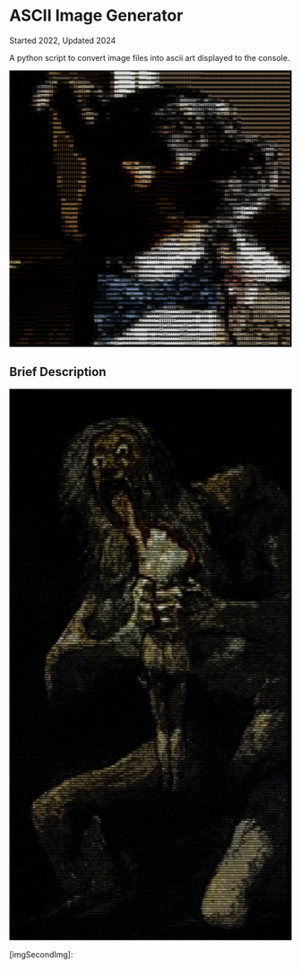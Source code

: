 # ASCII Image Generator
Started 2022, Updated 2024

A python script to convert image files into ascii art displayed to the console.

![Image of ASCII art of a dog][imgFirstImg]

## Brief Description


![Image of ASCII art of Saturno Devorando a Su Hijo](/img/ASCII_Saturno_Devorando_a_Su_Hijo.png)

[imgFirstImg]: /img/ASCIIDog.png
[imgSecondImg]: 